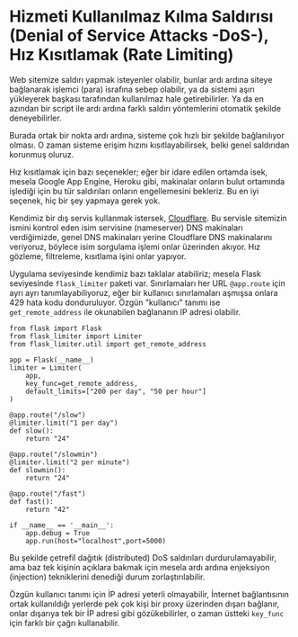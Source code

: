 # Hizmeti Kullanılmaz Kılma Saldırısı (Denial of Service Attacks -DoS-), Hız Kısıtlamak (Rate Limiting)

Web sitemize saldırı yapmak isteyenler olabilir, bunlar ardı ardına
siteye bağlanarak işlemci (para) israfına sebep olabilir, ya da
sistemi aşırı yükleyerek başkası tarafından kullanılmaz hale
getirebilirler. Ya da en azından bir script ile ardı ardına farklı
saldırı yöntemlerini otomatik şekilde deneyebilirler.

Burada ortak bir nokta ardı ardına, sisteme çok hızlı bir şekilde
bağlanılıyor olması. O zaman sisteme erişim hızını kısıtlayabilirsek,
belki genel saldırıdan korunmuş oluruz.

Hız kısıtlamak için bazı seçenekler; eğer bir idare edilen ortamda
isek, mesela Google App Engine, Heroku gibi, makinalar onların bulut
ortamında işlediği için bu tür saldırıları onların engellemesini
bekleriz. Bu en iyi seçenek, hiç bir şey yapmaya gerek yok. 

Kendimiz bir dış servis kullanmak istersek,
[Cloudflare](https://www.cloudflare.com). Bu servisle sitemizin ismini
kontrol eden isim servisine (nameserver) DNS makinaları verdiğimizde,
genel DNS makinaları yerine Cloudflare DNS makinalarını veriyoruz,
böylece isim sorgulama işlemi onlar üzerinden akıyor. Hız gözleme,
filtreleme, kısıtlama işini onlar yapıyor.

Uygulama seviyesinde kendimiz bazı taklalar atabiliriz; mesela Flask
seviyesinde `flask_limiter` paketi var. Sınırlamaları her URL
`@app.route` için ayrı ayrı tanımlayabiliyoruz, eğer bir kullanıcı
sınırlamaları aşmışsa onlara 429 hata kodu donduruluyor. Özgün
"kullanıcı" tanımı ise `get_remote_address` ile okunabilen bağlananın
IP adresi olabilir.

```
from flask import Flask
from flask_limiter import Limiter
from flask_limiter.util import get_remote_address

app = Flask(__name__)
limiter = Limiter(
    app,
    key_func=get_remote_address,
    default_limits=["200 per day", "50 per hour"]
)

@app.route("/slow")
@limiter.limit("1 per day")
def slow():
    return "24"

@app.route("/slowmin")
@limiter.limit("2 per minute")
def slowmin():
    return "24"

@app.route("/fast")
def fast():
    return "42"

if __name__ == '__main__':
    app.debug = True
    app.run(host="localhost",port=5000)       
```

Bu şekilde çetrefil dağıtık (distributed) DoS saldırıları
durdurulamayabilir, ama baz tek kişinin açıklara bakmak için mesela
ardı ardına enjeksiyon (injection) tekniklerini denediği durum
zorlaştırılabilir.

Özgün kullanıcı tanımı için İP adresi yeterli olmayabilir, İnternet
bağlantısının ortak kullanıldığı yerlerde pek çok kişi bir proxy
üzerinden dışarı bağlanır, onlar dışarıya tek bir İP adresi gibi
gözükebilirler, o zaman üstteki `key_func` için farklı bir çağrı
kullanabilir.

